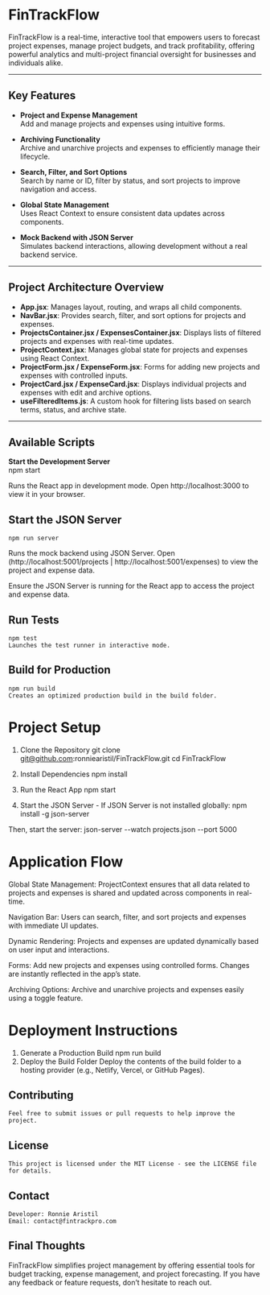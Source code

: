 # FinTrackFlow  

FinTrackFlow is a real-time, interactive tool that empowers users to forecast project expenses, manage project budgets, and track profitability, offering powerful analytics and multi-project financial oversight for businesses and individuals alike.

---

## Key Features  

- **Project and Expense Management**  
  Add and manage projects and expenses using intuitive forms.  

- **Archiving Functionality**  
  Archive and unarchive projects and expenses to efficiently manage their lifecycle.  

- **Search, Filter, and Sort Options**  
  Search by name or ID, filter by status, and sort projects to improve navigation and access.  

- **Global State Management**  
  Uses React Context to ensure consistent data updates across components.  

- **Mock Backend with JSON Server**  
  Simulates backend interactions, allowing development without a real backend service.  

---

## Project Architecture Overview  

- **App.jsx**: Manages layout, routing, and wraps all child components.  
- **NavBar.jsx**: Provides search, filter, and sort options for projects and expenses.  
- **ProjectsContainer.jsx / ExpensesContainer.jsx**: Displays lists of filtered projects and expenses with real-time updates.  
- **ProjectContext.jsx**: Manages global state for projects and expenses using React Context.  
- **ProjectForm.jsx / ExpenseForm.jsx**: Forms for adding new projects and expenses with controlled inputs.  
- **ProjectCard.jsx / ExpenseCard.jsx**: Displays individual projects and expenses with edit and archive options.  
- **useFilteredItems.js**: A custom hook for filtering lists based on search terms, status, and archive state.  

---

## Available Scripts  

**Start the Development Server**  
    npm start

Runs the React app in development mode.
Open http://localhost:3000 to view it in your browser.

## Start the JSON Server
    npm run server

Runs the mock backend using JSON Server.
Open (http://localhost:5001/projects | http://localhost:5001/expenses) to view the project and expense data.

Ensure the JSON Server is running for the React app to access the project and expense data.

## Run Tests
    npm test
    Launches the test runner in interactive mode.

## Build for Production
    npm run build
    Creates an optimized production build in the build folder.

# Project Setup
1. Clone the Repository
    git clone git@github.com:ronniearistil/FinTrackFlow.git
    cd FinTrackFlow

2. Install Dependencies
    npm install

3. Run the React App
    npm start
4. Start the JSON Server - If JSON Server is not installed globally:
    npm install -g json-server

Then, start the server:
    json-server --watch projects.json --port 5000

# Application Flow
Global State Management:
    ProjectContext ensures that all data related to projects and expenses is shared and updated across components in real-time.

Navigation Bar:
    Users can search, filter, and sort projects and expenses with immediate UI updates.

Dynamic Rendering:
    Projects and expenses are updated dynamically based on user input and interactions.

Forms:
    Add new projects and expenses using controlled forms. Changes are instantly reflected in the app’s state.

Archiving Options:
    Archive and unarchive projects and expenses easily using a toggle feature.

# Deployment Instructions
1. Generate a Production Build
    npm run build
2. Deploy the Build Folder
    Deploy the contents of the build folder to a hosting provider (e.g., Netlify, Vercel, or GitHub Pages).
## Contributing
    Feel free to submit issues or pull requests to help improve the project.
## License
    This project is licensed under the MIT License - see the LICENSE file for details.
## Contact
    Developer: Ronnie Aristil
    Email: contact@fintrackpro.com

## Final Thoughts

FinTrackFlow simplifies project management by offering essential tools for budget tracking, expense management, and project forecasting. If you have any feedback or feature requests, don’t hesitate to reach out.
